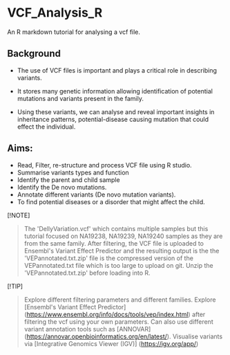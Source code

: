 # VCF_Analysis_R
An R markdown tutorial for analysing a vcf file.

## Background
- The use of VCF files is important and plays a critical role in
describing variants.
* It stores many genetic information allowing identification of
potential mutations and variants present in the family.
+ Using these variants, we can analyse and reveal important
insights in inheritance patterns, potential-disease causing
mutation that could effect the individual.

## Aims:
- Read, Filter, re-structure and process VCF file using R studio.
- Summarise variants types and function
- Identify the parent and child sample
- Identify the De novo mutations.
- Annotate different variants (De novo mutation variants).
- To find potential diseases or a disorder that might affect the
child.

[!NOTE]
> The 'DellyVariation.vcf' which contains multiple samples but this tutorial focused
on NA19238, NA19239, NA19240 samples as they are from the same family. 
> After filtering, the VCF file is uploaded to Ensembl's Variant Effect Predictor and the resulting output is the the 'VEPannotated.txt.zip' file is the compressed version of the VEPannotated.txt file which is too large to upload on git. 
> Unzip the 'VEPannotated.txt.zip' before loading into R.

[!TIP]
> Explore different filtering parameters and different families.
> Explore [Ensembl's Variant Effect Predictor] (https://www.ensembl.org/info/docs/tools/vep/index.html) after filtering the vcf using your own parameters. 
> Can also use different variant annotation tools such as [ANNOVAR] (https://annovar.openbioinformatics.org/en/latest/).
> Visualise variants via [Integrative Genomics Viewer (IGV)] (https://igv.org/app/)



